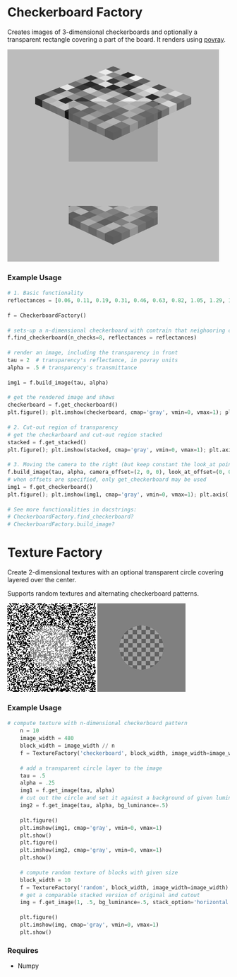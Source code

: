# Checkerboard Factory
Creates images of 3-dimensional checkerboards and optionally a transparent rectangle covering a part of the board. It renders using [povray](http://www.povray.org/).

![3D checkerboard](example_images/checkerboard_stacked.png)

### Example Usage
```python
# 1. Basic functionality
reflectances = [0.06, 0.11, 0.19, 0.31, 0.46, 0.63, 0.82, 1.05, 1.29, 1.50, 1.67, 1.95, 2.22]

f = CheckerboardFactory()

# sets-up a n-dimensional checkerboard with contrain that neighooring checks cannot be equal.
f.find_checkerboard(n_checks=8, reflectances = reflectances)

# render an image, including the transparency in front
tau = 2  # transparency's reflectance, in povray units
alpha = .5 # transparency's transmittance

img1 = f.build_image(tau, alpha)

# get the rendered image and shows
checkerboard = f.get_checkerboard()
plt.figure(); plt.imshow(checkerboard, cmap='gray', vmin=0, vmax=1); plt.axis('off'); plt.show()

# 2. Cut-out region of transparency
# get the checkarboard and cut-out region stacked
stacked = f.get_stacked()
plt.figure(); plt.imshow(stacked, cmap='gray', vmin=0, vmax=1); plt.axis('off'); plt.show()

# 3. Moving the camera to the right (but keep constant the look_at point)
f.build_image(tau, alpha, camera_offset=(2, 0, 0), look_at_offset=(0, 0, 0))
# when offsets are specified, only get_checkerboard may be used
img1 = f.get_checkerboard()
plt.figure(); plt.imshow(img1, cmap='gray', vmin=0, vmax=1); plt.axis('off'); plt.show()

# See more functionalities in docstrings:
# CheckerboardFactory.find_checkerboard?
# CheckerboardFactory.build_image?

```

# Texture Factory
Create 2-dimensional textures with an optional transparent circle covering layered over the center.

Supports random textures and alternating checkerboard patterns.

![Texture Random](example_images/texture_random.png)
![Texture Checkerboard](example_images/texture_checkerboard.png)

### Example Usage
```python
# compute texture with n-dimensional checkerboard pattern
    n = 10
    image_width = 480
    block_width = image_width // n
    f = TextureFactory('checkerboard', block_width, image_width=image_width)

    # add a transparent circle layer to the image
    tau = .5
    alpha = .25
    img1 = f.get_image(tau, alpha)
    # cut out the circle and set it against a background of given luminance
    img2 = f.get_image(tau, alpha, bg_luminance=.5)

    plt.figure()
    plt.imshow(img1, cmap='gray', vmin=0, vmax=1)
    plt.show()
    plt.figure()
    plt.imshow(img2, cmap='gray', vmin=0, vmax=1)
    plt.show()

    # compute random texture of blocks with given size
    block_width = 10
    f = TextureFactory('random', block_width, image_width=image_width)
    # get a comparable stacked version of original and cutout
    img = f.get_image(1, .5, bg_luminance=.5, stack_option='horizontal')

    plt.figure()
    plt.imshow(img, cmap='gray', vmin=0, vmax=1)
    plt.show()
```

### Requires
- Numpy